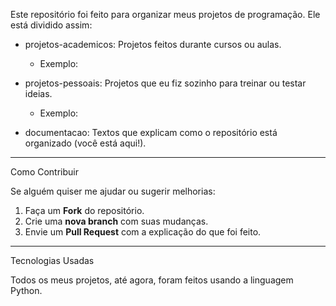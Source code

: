 Este repositório foi feito para organizar meus projetos de programação. Ele está dividido assim:

* projetos-academicos: Projetos feitos durante cursos ou aulas.

  * Exemplo:
* projetos-pessoais: Projetos que eu fiz sozinho para treinar ou testar ideias.

  * Exemplo: 
* documentacao: Textos que explicam como o repositório está organizado (você está aqui!).

---

Como Contribuir

Se alguém quiser me ajudar ou sugerir melhorias:

1. Faça um **Fork** do repositório.
2. Crie uma **nova branch** com suas mudanças.
3. Envie um **Pull Request** com a explicação do que foi feito.

---
Tecnologias Usadas

Todos os meus projetos, até agora, foram feitos usando a linguagem Python.
